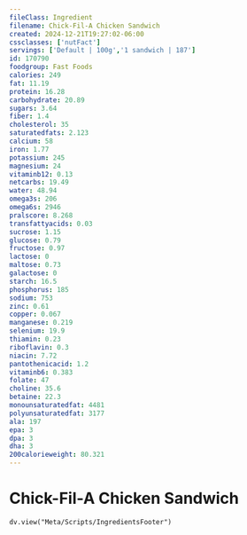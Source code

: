 ```yaml
---
fileClass: Ingredient
filename: Chick-Fil-A Chicken Sandwich
created: 2024-12-21T19:27:02-06:00
cssclasses: ['nutFact']
servings: ['Default | 100g','1 sandwich | 187']
id: 170790
foodgroup: Fast Foods
calories: 249
fat: 11.19
protein: 16.28
carbohydrate: 20.89
sugars: 3.64
fiber: 1.4
cholesterol: 35
saturatedfats: 2.123
calcium: 58
iron: 1.77
potassium: 245
magnesium: 24
vitaminb12: 0.13
netcarbs: 19.49
water: 48.94
omega3s: 206
omega6s: 2946
pralscore: 8.268
transfattyacids: 0.03
sucrose: 1.15
glucose: 0.79
fructose: 0.97
lactose: 0
maltose: 0.73
galactose: 0
starch: 16.5
phosphorus: 185
sodium: 753
zinc: 0.61
copper: 0.067
manganese: 0.219
selenium: 19.9
thiamin: 0.23
riboflavin: 0.3
niacin: 7.72
pantothenicacid: 1.2
vitaminb6: 0.383
folate: 47
choline: 35.6
betaine: 22.3
monounsaturatedfat: 4481
polyunsaturatedfat: 3177
ala: 197
epa: 3
dpa: 3
dha: 3
200calorieweight: 80.321
---
```


# Chick-Fil-A Chicken Sandwich

```dataviewjs
dv.view("Meta/Scripts/IngredientsFooter")
```